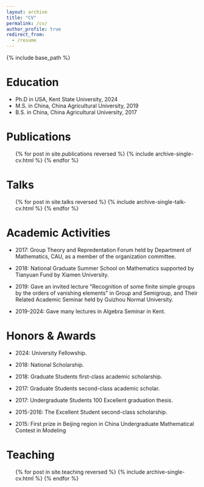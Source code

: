 ```yaml
---
layout: archive
title: "CV"
permalink: /cv/
author_profile: true
redirect_from:
  - /resume
---
```


{% include base_path %}

Education
======
* Ph.D in USA, Kent State University, 2024
* M.S. in China, China Agricultural University, 2019
* B.S. in China, China Agricultural University, 2017


Publications
======
  <ul>{% for post in site.publications reversed %}
    {% include archive-single-cv.html %}
  {% endfor %}</ul>
  
Talks
======
  <ul>{% for post in site.talks reversed %}
    {% include archive-single-talk-cv.html  %}
  {% endfor %}</ul>

Academic Activities
======
* 2017: Group Theory and Repredentation Forum held by Department of Mathematics, CAU, as a member of the organization committee.

* 2018: National Graduate Summer School on Mathematics supported by Tianyuan Fund by Xiamen University.

* 2019: Gave an invited lecture "Recognition of some finite simple groups by the orders of vanishing elements" in Group and Semigroup, and Their Related Academic Seminar held by Guizhou Normal University.
  
* 2019-2024: Gave many lectures in Algebra Seminar in Kent.

Honors & Awards
======
* 2024:  University Fellowship.

* 2018: National Scholarship.

* 2018: Graduate Students first-class academic scholarship.
  
* 2017: Graduate Students second-class academic scholar.

* 2017: Undergraduate Students 100 Excellent graduation thesis.
  
* 2015-2016: The Excellent Student second-class scholarship.
  
* 2015: First prize in Beijing region in China Undergraduate Mathematical Contest in Modeling


  
Teaching
======
  <ul>{% for post in site.teaching reversed %}
    {% include archive-single-cv.html %}
  {% endfor %}</ul>
  
